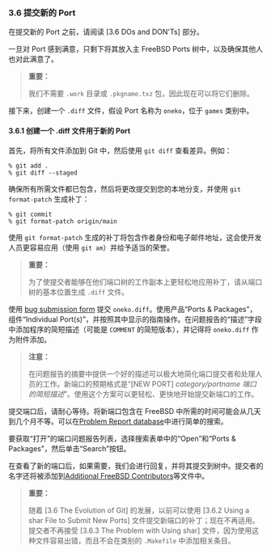 ### 3.6 提交新的 Port

在提交新的 Port 之前，请阅读 [3.6 DOs and DON'Ts] 部分。

一旦对 Port 感到满意，只剩下将其放入主 FreeBSD Ports 树中，以及确保其他人也对此满意了。

> **重要：**
>
> 我们不需要 `.work` 目录或 `.pkgname.txz` 包，因此现在可以将它们删除。

接下来，创建一个 `.diff` 文件，假设 Port 名称为 `oneko`，位于 `games` 类别中。

#### 3.6.1 创建一个 .diff 文件用于新的 Port

首先，将所有文件添加到 Git 中，然后使用 `git diff` 查看差异。例如：

```shell
% git add .
% git diff --staged
```

确保所有所需文件都已包含，然后将更改提交到您的本地分支，并使用 `git format-patch` 生成补丁：

```shell
% git commit
% git format-patch origin/main
```

使用 `git format-patch` 生成的补丁将包含作者身份和电子邮件地址，这会使开发人员更容易应用（使用 `git am`）并给予适当的荣誉。

> **重要：**
>
> 为了使提交者能够在他们端口树的工作副本上更轻松地应用补丁，请从端口树的基本位置生成 `.diff` 文件。

使用 [bug submission form](https://bugs.freebsd.org/submit/) 提交 `oneko.diff`。使用产品“Ports & Packages”，组件“Individual Port(s)”，并按照其中显示的指南操作。在问题报告的“描述”字段中添加程序的简短描述（可能是 `COMMENT` 的简短版本），并记得将 `oneko.diff` 作为附件添加。

> **注意：**
>
> 在问题报告的摘要中提供一个好的描述可以极大地简化端口提交者和处理人员的工作。新端口的预期格式是“[NEW PORT] _category/portname 端口的简短描述_”。使用这个方案可以更轻松、更快地开始提交新端口的工作。

提交端口后，请耐心等待。将新端口包含在 FreeBSD 中所需的时间可能会从几天到几个月不等。可以在[Problem Report database](https://bugs.freebsd.org/bugzilla/query.cgi)中进行简单的搜索。

要获取“打开”的端口问题报告列表，选择搜索表单中的“Open”和“Ports & Packages”，然后单击“Search”按钮。

在查看了新的端口后，如果需要，我们会进行回复，并将其提交到树中。提交者的名字还将被添加到[Additional FreeBSD Contributors](https://www.freebsd.org/doc/en_US.ISO8859-1/articles/contributors/contrib-additional.html)等文件中。

> **重要：**
>
> 随着 [3.6 The Evolution of Git] 的发展，以前可以使用 [3.6.2 Using a shar File to Submit New Ports] 文件提交新端口的补丁；现在不再适用。提交者不再接受 [3.6.3 The Problem with Using shar] 文件，因为使用这种文件容易出错，而且不会在类别的 `.Makefile` 中添加相关条目。
